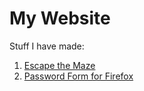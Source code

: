 # My Website

Stuff I have made:
1. [Escape the Maze](https://github.com/joshlsastro/Escape_The_Maze)
2. [Password Form for Firefox](password_form.html)
